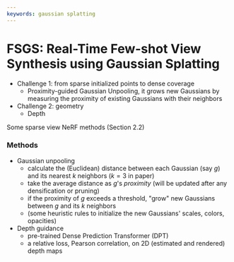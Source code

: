 ```yaml
---
keywords: gaussian splatting
---
```


# FSGS: Real-Time Few-shot View Synthesis using Gaussian Splatting

- Challenge 1: from sparse initialized points to dense coverage
  - Proximity-guided Gaussian Unpooling, it grows new Gaussians by measuring the proximity of existing Gaussians with their neighbors
- Challenge 2: geometry
  - Depth

Some sparse view NeRF methods (Section 2.2)

### Methods

- Gaussian unpooling
  - calculate the (Euclidean) distance between each Gaussian (say $g$) and its nearest $k$ neighbors ($k=3$ in paper)
  - take the average distance as $g$'s _proximity_ (will be updated after any densification or pruning)
  - if the proximity of $g$ exceeds a threshold, "grow" new Gaussians between $g$ and its $k$ neighbors
  - (some heuristic rules to initialize the new Gaussians' scales, colors, opacities)
- Depth guidance
  - pre-trained Dense Prediction Transformer (DPT)
  - a relative loss, Pearson correlation, on 2D (estimated and rendered) depth maps

